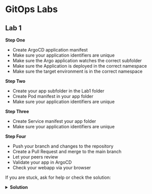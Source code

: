 # GitOps Labs

## Lab 1
**Step One**
- Create ArgoCD application manifest
- Make sure your application identifiers are unique
- Make sure the Argo application watches the correct subfolder
- Make sure the Application is deployed in the correct namespace
- Make sure the target environment is in the correct namespace

**Step Two**
- Create your app subfolder in the Lab1 folder
- Create Pod manifest in your app folder
- Make sure your application identifiers are unique

**Step Three**
- Create Service manifest your app folder
- Make sure your application identifiers are unique

**Step Four**
- Push your branch and changes to the repository
- Create a Pull Request and merge to the main branch
- Let your peers review
- Validate your app in ArgoCD
- Check your webapp via your browser

If you are stuck, ask for help or check the solution:
<details>
   <summary><b>Solution</b></summary>
        <a href="https://github.com/cinqict/gitops-workshop/blob/lab1-solution">Check Lab 1 Solution</a>
</details>
